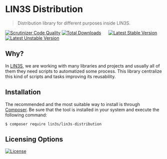 # LIN3S Distribution
> Distribution library for different purposes inside LIN3S.

[![Scrutinizer Code Quality](https://scrutinizer-ci.com/g/LIN3S/Distribution/badges/quality-score.png?b=master)](https://scrutinizer-ci.com/g/LIN3S/Distribution/?branch=master)
[![Total Downloads](https://poser.pugx.org/lin3s/lin3s-distribution/downloads)](https://packagist.org/packages/lin3s/lin3s-distribution)
&nbsp;&nbsp;&nbsp;&nbsp;
[![Latest Stable Version](https://poser.pugx.org/lin3s/lin3s-distribution/v/stable.svg)](https://packagist.org/packages/lin3s/lin3s-distribution)
[![Latest Unstable Version](https://poser.pugx.org/lin3s/lin3s-distribution/v/unstable.svg)](https://packagist.org/packages/lin3s/lin3s-distribution)

## Why?
In [LIN3S][1], we are working with many libraries and projects and usually all of them they need scripts to
automatized some process. This library centralize this kind of scripts and tasks improving its reusability. 

## Installation
The recommended and the most suitable way to install is through [Composer][2]. Be sure that the tool is installed
in your system and execute the following command:
```
$ composer require lin3s/lin3s-distribution
```

## Licensing Options
[![License](https://poser.pugx.org/lin3s/lin3s-distribution/license.svg)](https://github.com/LIN3S/Distribution/blob/master/LICENSE)

[1]: http://lin3s.com
[2]: https://getcomposer.org/
